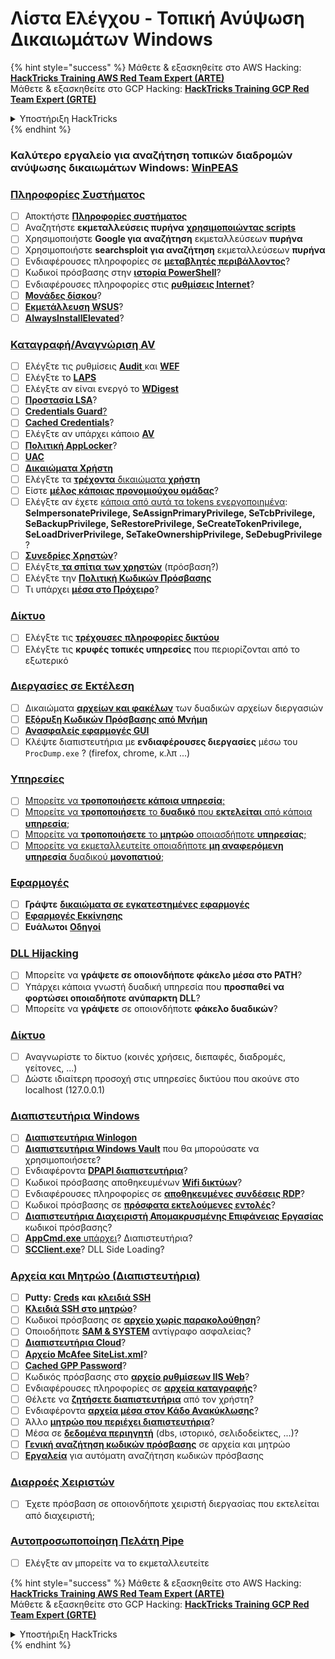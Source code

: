 # Λίστα Ελέγχου - Τοπική Ανύψωση Δικαιωμάτων Windows

{% hint style="success" %}
Μάθετε & εξασκηθείτε στο AWS Hacking:<img src="/.gitbook/assets/arte.png" alt="" data-size="line">[**HackTricks Training AWS Red Team Expert (ARTE)**](https://training.hacktricks.xyz/courses/arte)<img src="/.gitbook/assets/arte.png" alt="" data-size="line">\
Μάθετε & εξασκηθείτε στο GCP Hacking: <img src="/.gitbook/assets/grte.png" alt="" data-size="line">[**HackTricks Training GCP Red Team Expert (GRTE)**<img src="/.gitbook/assets/grte.png" alt="" data-size="line">](https://training.hacktricks.xyz/courses/grte)

<details>

<summary>Υποστήριξη HackTricks</summary>

* Ελέγξτε τα [**σχέδια συνδρομής**](https://github.com/sponsors/carlospolop)!
* **Εγγραφείτε στην** 💬 [**ομάδα Discord**](https://discord.gg/hRep4RUj7f) ή στην [**ομάδα telegram**](https://t.me/peass) ή **ακολουθήστε** μας στο **Twitter** 🐦 [**@hacktricks\_live**](https://twitter.com/hacktricks\_live)**.**
* **Μοιραστείτε κόλπα hacking υποβάλλοντας PRs στα** [**HackTricks**](https://github.com/carlospolop/hacktricks) και [**HackTricks Cloud**](https://github.com/carlospolop/hacktricks-cloud) github repos.

</details>
{% endhint %}

### **Καλύτερο εργαλείο για αναζήτηση τοπικών διαδρομών ανύψωσης δικαιωμάτων Windows:** [**WinPEAS**](https://github.com/carlospolop/privilege-escalation-awesome-scripts-suite/tree/master/winPEAS)

### [Πληροφορίες Συστήματος](windows-local-privilege-escalation/#system-info)

* [ ] Αποκτήστε [**Πληροφορίες συστήματος**](windows-local-privilege-escalation/#system-info)
* [ ] Αναζητήστε **εκμεταλλεύσεις πυρήνα** [**χρησιμοποιώντας scripts**](windows-local-privilege-escalation/#version-exploits)
* [ ] Χρησιμοποιήστε **Google για αναζήτηση** εκμεταλλεύσεων **πυρήνα**
* [ ] Χρησιμοποιήστε **searchsploit για αναζήτηση** εκμεταλλεύσεων **πυρήνα**
* [ ] Ενδιαφέρουσες πληροφορίες σε [**μεταβλητές περιβάλλοντος**](windows-local-privilege-escalation/#environment)?
* [ ] Κωδικοί πρόσβασης στην [**ιστορία PowerShell**](windows-local-privilege-escalation/#powershell-history)?
* [ ] Ενδιαφέρουσες πληροφορίες στις [**ρυθμίσεις Internet**](windows-local-privilege-escalation/#internet-settings)?
* [ ] [**Μονάδες δίσκου**](windows-local-privilege-escalation/#drives)?
* [ ] [**Εκμετάλλευση WSUS**](windows-local-privilege-escalation/#wsus)?
* [ ] [**AlwaysInstallElevated**](windows-local-privilege-escalation/#alwaysinstallelevated)?

### [Καταγραφή/Αναγνώριση AV](windows-local-privilege-escalation/#enumeration)

* [ ] Ελέγξτε τις ρυθμίσεις [**Audit** ](windows-local-privilege-escalation/#audit-settings)και [**WEF** ](windows-local-privilege-escalation/#wef)
* [ ] Ελέγξτε το [**LAPS**](windows-local-privilege-escalation/#laps)
* [ ] Ελέγξτε αν είναι ενεργό το [**WDigest** ](windows-local-privilege-escalation/#wdigest)
* [ ] [**Προστασία LSA**](windows-local-privilege-escalation/#lsa-protection)?
* [ ] [**Credentials Guard**](windows-local-privilege-escalation/#credentials-guard)[?](windows-local-privilege-escalation/#cached-credentials)
* [ ] [**Cached Credentials**](windows-local-privilege-escalation/#cached-credentials)?
* [ ] Ελέγξτε αν υπάρχει κάποιο [**AV**](https://github.com/carlospolop/hacktricks/blob/master/windows-hardening/windows-av-bypass/README.md)
* [ ] [**Πολιτική AppLocker**](https://github.com/carlospolop/hacktricks/blob/master/windows-hardening/authentication-credentials-uac-and-efs/README.md#applocker-policy)?
* [ ] [**UAC**](https://github.com/carlospolop/hacktricks/blob/master/windows-hardening/authentication-credentials-uac-and-efs/uac-user-account-control/README.md)
* [ ] [**Δικαιώματα Χρήστη**](windows-local-privilege-escalation/#users-and-groups)
* [ ] Ελέγξτε τα [**τρέχοντα** δικαιώματα **χρήστη**](windows-local-privilege-escalation/#users-and-groups)
* [ ] Είστε [**μέλος κάποιας προνομιούχου ομάδας**](windows-local-privilege-escalation/#privileged-groups)?
* [ ] Ελέγξτε αν έχετε [κάποια από αυτά τα tokens ενεργοποιημένα](windows-local-privilege-escalation/#token-manipulation): **SeImpersonatePrivilege, SeAssignPrimaryPrivilege, SeTcbPrivilege, SeBackupPrivilege, SeRestorePrivilege, SeCreateTokenPrivilege, SeLoadDriverPrivilege, SeTakeOwnershipPrivilege, SeDebugPrivilege** ?
* [ ] [**Συνεδρίες Χρηστών**](windows-local-privilege-escalation/#logged-users-sessions)?
* [ ] Ελέγξτε[ **τα σπίτια των χρηστών**](windows-local-privilege-escalation/#home-folders) (πρόσβαση?)
* [ ] Ελέγξτε την [**Πολιτική Κωδικών Πρόσβασης**](windows-local-privilege-escalation/#password-policy)
* [ ] Τι υπάρχει [**μέσα στο Πρόχειρο**](windows-local-privilege-escalation/#get-the-content-of-the-clipboard)?

### [Δίκτυο](windows-local-privilege-escalation/#network)

* [ ] Ελέγξτε τις [**τρέχουσες** **πληροφορίες δικτύου**](windows-local-privilege-escalation/#network)
* [ ] Ελέγξτε τις **κρυφές τοπικές υπηρεσίες** που περιορίζονται από το εξωτερικό

### [Διεργασίες σε Εκτέλεση](windows-local-privilege-escalation/#running-processes)

* [ ] Δικαιώματα [**αρχείων και φακέλων**](windows-local-privilege-escalation/#file-and-folder-permissions) των δυαδικών αρχείων διεργασιών
* [ ] [**Εξόρυξη Κωδικών Πρόσβασης από Μνήμη**](windows-local-privilege-escalation/#memory-password-mining)
* [ ] [**Ανασφαλείς εφαρμογές GUI**](windows-local-privilege-escalation/#insecure-gui-apps)
* [ ] Κλέψτε διαπιστευτήρια με **ενδιαφέρουσες διεργασίες** μέσω του `ProcDump.exe` ? (firefox, chrome, κ.λπ ...)

### [Υπηρεσίες](windows-local-privilege-escalation/#services)

* [ ] [Μπορείτε να **τροποποιήσετε κάποια υπηρεσία**;](windows-local-privilege-escalation/#permissions)
* [ ] [Μπορείτε να **τροποποιήσετε** το **δυαδικό** που **εκτελείται** από κάποια **υπηρεσία**;](windows-local-privilege-escalation/#modify-service-binary-path)
* [ ] [Μπορείτε να **τροποποιήσετε** το **μητρώο** οποιασδήποτε **υπηρεσίας**;](windows-local-privilege-escalation/#services-registry-modify-permissions)
* [ ] [Μπορείτε να εκμεταλλευτείτε οποιαδήποτε **μη αναφερόμενη υπηρεσία** δυαδικού **μονοπατιού**;](windows-local-privilege-escalation/#unquoted-service-paths)

### [**Εφαρμογές**](windows-local-privilege-escalation/#applications)

* [ ] **Γράψτε** [**δικαιώματα σε εγκατεστημένες εφαρμογές**](windows-local-privilege-escalation/#write-permissions)
* [ ] [**Εφαρμογές Εκκίνησης**](windows-local-privilege-escalation/#run-at-startup)
* [ ] **Ευάλωτοι** [**Οδηγοί**](windows-local-privilege-escalation/#drivers)

### [DLL Hijacking](windows-local-privilege-escalation/#path-dll-hijacking)

* [ ] Μπορείτε να **γράψετε σε οποιονδήποτε φάκελο μέσα στο PATH**?
* [ ] Υπάρχει κάποια γνωστή δυαδική υπηρεσία που **προσπαθεί να φορτώσει οποιαδήποτε ανύπαρκτη DLL**?
* [ ] Μπορείτε να **γράψετε** σε οποιονδήποτε **φάκελο δυαδικών**?

### [Δίκτυο](windows-local-privilege-escalation/#network)

* [ ] Αναγνωρίστε το δίκτυο (κοινές χρήσεις, διεπαφές, διαδρομές, γείτονες, ...)
* [ ] Δώστε ιδιαίτερη προσοχή στις υπηρεσίες δικτύου που ακούνε στο localhost (127.0.0.1)

### [Διαπιστευτήρια Windows](windows-local-privilege-escalation/#windows-credentials)

* [ ] [**Διαπιστευτήρια Winlogon** ](windows-local-privilege-escalation/#winlogon-credentials)
* [ ] [**Διαπιστευτήρια Windows Vault**](windows-local-privilege-escalation/#credentials-manager-windows-vault) που θα μπορούσατε να χρησιμοποιήσετε?
* [ ] Ενδιαφέροντα [**DPAPI διαπιστευτήρια**](windows-local-privilege-escalation/#dpapi)?
* [ ] Κωδικοί πρόσβασης αποθηκευμένων [**Wifi δικτύων**](windows-local-privilege-escalation/#wifi)?
* [ ] Ενδιαφέρουσες πληροφορίες σε [**αποθηκευμένες συνδέσεις RDP**](windows-local-privilege-escalation/#saved-rdp-connections)?
* [ ] Κωδικοί πρόσβασης σε [**πρόσφατα εκτελούμενες εντολές**](windows-local-privilege-escalation/#recently-run-commands)?
* [ ] [**Διαπιστευτήρια Διαχειριστή Απομακρυσμένης Επιφάνειας Εργασίας**](windows-local-privilege-escalation/#remote-desktop-credential-manager) κωδικοί πρόσβασης?
* [ ] [**AppCmd.exe** υπάρχει](windows-local-privilege-escalation/#appcmd-exe)? Διαπιστευτήρια?
* [ ] [**SCClient.exe**](windows-local-privilege-escalation/#scclient-sccm)? DLL Side Loading?

### [Αρχεία και Μητρώο (Διαπιστευτήρια)](windows-local-privilege-escalation/#files-and-registry-credentials)

* [ ] **Putty:** [**Creds**](windows-local-privilege-escalation/#putty-creds) **και** [**κλειδιά SSH**](windows-local-privilege-escalation/#putty-ssh-host-keys)
* [ ] [**Κλειδιά SSH στο μητρώο**](windows-local-privilege-escalation/#ssh-keys-in-registry)?
* [ ] Κωδικοί πρόσβασης σε [**αρχείο χωρίς παρακολούθηση**](windows-local-privilege-escalation/#unattended-files)?
* [ ] Οποιοδήποτε [**SAM & SYSTEM**](windows-local-privilege-escalation/#sam-and-system-backups) αντίγραφο ασφαλείας?
* [ ] [**Διαπιστευτήρια Cloud**](windows-local-privilege-escalation/#cloud-credentials)?
* [ ] [**Αρχείο McAfee SiteList.xml**](windows-local-privilege-escalation/#mcafee-sitelist.xml)?
* [ ] [**Cached GPP Password**](windows-local-privilege-escalation/#cached-gpp-pasword)?
* [ ] Κωδικός πρόσβασης στο [**αρχείο ρυθμίσεων IIS Web**](windows-local-privilege-escalation/#iis-web-config)?
* [ ] Ενδιαφέρουσες πληροφορίες σε [**αρχεία καταγραφής**](windows-local-privilege-escalation/#logs)?
* [ ] Θέλετε να [**ζητήσετε διαπιστευτήρια**](windows-local-privilege-escalation/#ask-for-credentials) από τον χρήστη?
* [ ] Ενδιαφέροντα [**αρχεία μέσα στον Κάδο Ανακύκλωσης**](windows-local-privilege-escalation/#credentials-in-the-recyclebin)?
* [ ] Άλλο [**μητρώο που περιέχει διαπιστευτήρια**](windows-local-privilege-escalation/#inside-the-registry)?
* [ ] Μέσα σε [**δεδομένα περιηγητή**](windows-local-privilege-escalation/#browsers-history) (dbs, ιστορικό, σελιδοδείκτες, ...)?
* [ ] [**Γενική αναζήτηση κωδικών πρόσβασης**](windows-local-privilege-escalation/#generic-password-search-in-files-and-registry) σε αρχεία και μητρώο
* [ ] [**Εργαλεία**](windows-local-privilege-escalation/#tools-that-search-for-passwords) για αυτόματη αναζήτηση κωδικών πρόσβασης

### [Διαρροές Χειριστών](windows-local-privilege-escalation/#leaked-handlers)

* [ ] Έχετε πρόσβαση σε οποιονδήποτε χειριστή διεργασίας που εκτελείται από διαχειριστή;

### [Αυτοπροσωποποίηση Πελάτη Pipe](windows-local-privilege-escalation/#named-pipe-client-impersonation)

* [ ] Ελέγξτε αν μπορείτε να το εκμεταλλευτείτε

{% hint style="success" %}
Μάθετε & εξασκηθείτε στο AWS Hacking:<img src="/.gitbook/assets/arte.png" alt="" data-size="line">[**HackTricks Training AWS Red Team Expert (ARTE)**](https://training.hacktricks.xyz/courses/arte)<img src="/.gitbook/assets/arte.png" alt="" data-size="line">\
Μάθετε & εξασκηθείτε στο GCP Hacking: <img src="/.gitbook/assets/grte.png" alt="" data-size="line">[**HackTricks Training GCP Red Team Expert (GRTE)**<img src="/.gitbook/assets/grte.png" alt="" data-size="line">](https://training.hacktricks.xyz/courses/grte)

<details>

<summary>Υποστήριξη HackTricks</summary>

* Ελέγξτε τα [**σχέδια συνδρομής**](https://github.com/sponsors/carlospolop)!
* **Εγγραφείτε στην** 💬 [**ομάδα Discord**](https://discord.gg/hRep4RUj7f) ή στην [**ομάδα telegram**](https://t.me/peass) ή **ακολουθήστε** μας στο **Twitter** 🐦 [**@hacktricks\_live**](https://twitter.com/hacktricks\_live)**.**
* **Μοιραστείτε κόλπα hacking υποβάλλοντας PRs στα** [**HackTricks**](https://github.com/carlospolop/hacktricks) και [**HackTricks Cloud**](https://github.com/carlospolop/hacktricks-cloud) github repos.

</details>
{% endhint %}
